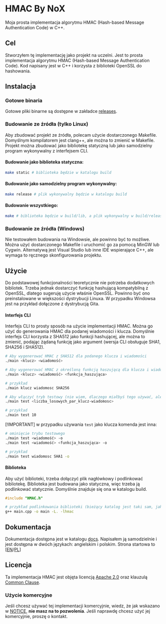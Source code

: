 # HMAC By NoX

Moja prosta implementacja algorytmu HMAC (Hash-based Message Authentication Code) w C++.

## Cel

Stworzyłem tę implementację jako projekt na uczelni. Jest to prosta implementacja algorytmu HMAC (Hash-based Message Authentication Code). Kod napisany jest w C++ i korzysta z biblioteki OpenSSL do hashowania.

## Instalacja

### Gotowe binaria

Gotowe pliki binarne są dostępne w zakładce [releases]().

### Budowanie ze źródła (tylko Linux)

Aby zbudować projekt ze źródła, polecam użycie dostarczonego Makefile. Domyślnym kompilatorem jest clang++, ale można to zmienić w Makefile. Projekt można zbudować jako bibliotekę statyczną lub jako samodzielny program wykonywalny z interfejsem CLI.

#### Budowanie jako biblioteka statyczna:

```bash
make static # biblioteka będzie w katalogu build
```

#### Budowanie jako samodzielny program wykonywalny:

```bash
make release # plik wykonywalny będzie w katalogu build
```

#### Budowanie wszystkiego:

```bash
make # biblioteka będzie w build/lib, a plik wykonywalny w build/release
```

### Budowanie ze źródła (Windows)

Nie testowałem budowania na Windowsie, ale powinno być to możliwe. Można użyć dostarczonego Makefile i uruchomić go za pomocą MinGW lub Cygwin. Alternatywą jest Visual Studio lub inne IDE wspierające C++, ale wymaga to ręcznego skonfigurowania projektu.

## Użycie

Do podstawowej funkcjonalności teoretycznie nie potrzeba dodatkowych bibliotek. Trzeba jednak dostarczyć funkcję hashującą kompatybilną z OpenSSL, dlatego sugeruję użycie właśnie OpenSSL. Powinno być ono preinstalowane w większości dystrybucji Linuxa. W przypadku Windowsa jest na przykład dołączone z dystrybucją Gita.

#### Interfejs CLI

Interfejs CLI to prosty sposób na użycie implementacji HMAC. Można go użyć do generowania HMAC dla podanej wiadomości i klucza. Domyślnie interfejs CLI korzysta z SHA512 jako funkcji hashującej, ale można to zmienić, podając żądaną funkcję jako argument (wersja CLI obsługuje SHA1, SHA256 i SHA512).

```bash
# Aby wygenerować HMAC z SHA512 dla podanego klucza i wiadomości
./main <klucz> <wiadomość>

# Aby wygenerować HMAC z określoną funkcją haszującą dla klucza i wiadomości
./main <klucz> <wiadomość> <funkcja_haszująca>

# przykład
./main klucz wiadomosc SHA256

# Aby włączyć tryb testowy (nie wiem, dlaczego miałbyś tego używać, ale jest dostępny)
./main test <liczba_losowych_par_klucz-wiadomosc>

# przykład
./main test 10
```

[!IMPORTANT] w przypadku używania `test` jako klucza komenda jest inna:

```bash
# ominięcie trybu testowego
./main test <wiadomość> -o
./main test <wiadomość> <funkcja_haszująca> -o

# przykład
./main test wiadomosc SHA1 -o
```

#### Biblioteka

Aby użyć biblioteki, trzeba dołączyć plik nagłówkowy i podlinkować bibliotekę. Biblioteka jest budowana jako statyczna, więc trzeba ją podlinkować statycznie. Domyślnie znajduje się ona w katalogu build.

```cpp
#include "HMAC.h"
```

```bash
# przykład podlinkowania biblioteki (bieżący katalog jest taki sam, jak katalog z biblioteką)
g++ main.cpp -o main -L. -lhmac
```

## Dokumentacja

Dokumentacja dostępna jest w katalogu [docs](docs). Napisałem ją samodzielnie i jest dostępna w dwóch językach: angielskim i polskim. Strona startowa to [[EN](docs/ABOUT.md#en)/[PL](docs/ABOUT.md#pl)]

## Licencja

Ta implementacja HMAC jest objęta licencją [Apache 2.0](LICENSE.md) oraz klauzulą [Common Clause](NOTICE.md).

### Użycie komercyjne

Jeśli chcesz używać tej implementacji komercyjnie, wiedz, że jak wskazano w [NOTICE](NOTICE.md), **nie masz na to pozwolenia**. Jeśli naprawdę chcesz użyć jej komercyjnie, proszę o kontakt.
